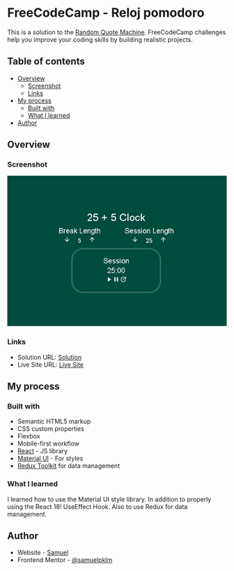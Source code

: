 # FreeCodeCamp - Reloj pomodoro

This is a solution to the [Random Quote Machine]([https://www.freecodecamp.org/learn/front-end-development-libraries/front-end-development-libraries-projects/build-a-random-quote-machine](https://www.freecodecamp.org/learn/front-end-development-libraries/front-end-development-libraries-projects/build-a-25--5-clock)). FreeCodeCamp challenges help you improve your coding skills by building realistic projects. 

## Table of contents

- [Overview](#overview)
  - [Screenshot](#screenshot)
  - [Links](#links)
- [My process](#my-process)
  - [Built with](#built-with)
  - [What I learned](#what-i-learned)
- [Author](#author)

## Overview

### Screenshot

![](./screenshot.jpg)

### Links

- Solution URL: [Solution](https://github.com/samuelpklm/reloj-pomodoro)
- Live Site URL: [Live Site]([https://samuelpklm.github.io/quote/](https://samuelpklm.github.io/reloj-pomodoro/))

## My process

### Built with

- Semantic HTML5 markup
- CSS custom properties
- Flexbox
- Mobile-first workflow
- [React](https://reactjs.org/) - JS library
- [Material UI](https://mui.com/) - For styles
- [Redux Toolkit](https://redux-toolkit.js.org/introduction/getting-started) for data management

### What I learned

I learned how to use the Material UI style library. In addition to properly using the React 18! UseEffect Hook. Also to use Redux for data management.

## Author

- Website - [Samuel](https://samuelpklm.github.io/samuel.github.com/)
- Frontend Mentor - [@samuelpklm](https://www.frontendmentor.io/profile/samuelpklm)
